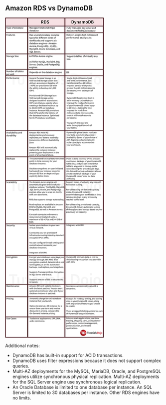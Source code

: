 ## Amazon RDS vs DynamoDB

![RDS vs DynamoDB](../img/RDSvsDYDB-lores-v2.png)

 

Additional notes:

- DynamoDB has built-in support for ACID transactions.
- DynamoDB uses filter expressions because it does not support complex queries.
- Multi-AZ deployments for the MySQL, MariaDB, Oracle, and PostgreSQL engines  utilize synchronous physical replication. Multi-AZ deployments for the  SQL Server engine use synchronous logical replication.
- An Oracle Database is limited to one database per instance. An SQL Server  is limited to 30 databases per instance. Other RDS engines have no  limits.